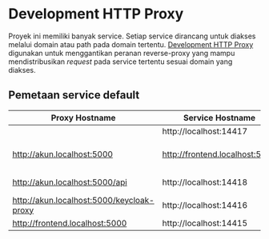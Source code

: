 # Development HTTP Proxy

Proyek ini memiliki banyak service. Setiap service dirancang untuk diakses melalui domain atau path pada domain tertentu. [Development HTTP Proxy](https://github.com/d4jtk18p3/proyek3-development-http-proxy) digunakan untuk menggantikan peranan reverse-proxy yang mampu mendistribusikan *request* pada service tertentu sesuai domain yang diakses.

## Pemetaan service default

| Proxy Hostname                             | Service Hostname               | Project                                                                                  | Keterangan                             |
| ------------------------------------------ | ------------------------------ | ---------------------------------------------------------------------------------------- | -------------------------------------- |
|                                            | http://localhost:14417         | Keycloak                                                                                 |                                        |
| http://akun.localhost:5000                 | http://frontend.localhost:5000 | [@proyek3/frontend](https://github.com/d4jtk18p3/proyek3-frontend)                       | menggunakan rute `/akun` pada frontend |
| http://akun.localhost:5000/api             | http://localhost:14418         | [@proyek3/akun-api](https://github.com/d4jtk18p3/proyek3-akun-api)                       |                                        |
| http://akun.localhost:5000/keycloak-proxy  | http://localhost:14416         | [@proyek3/akun-keycloak-proxy](https://github.com/d4jtk18p3/proyek3-akun-keycloak-proxy) |                                        |
| http://frontend.localhost:5000             | http://localhost:14415         | [@proyek3/frontend](https://github.com/d4jtk18p3/proyek3-frontend)                       |                                        |

